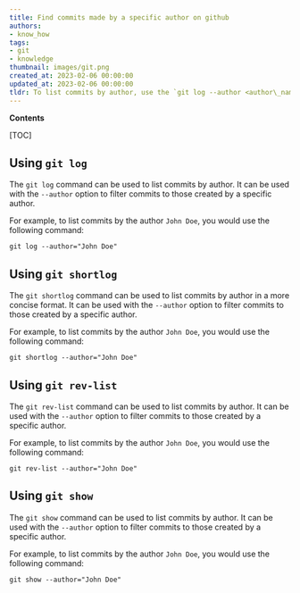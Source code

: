 ```yaml
---
title: Find commits made by a specific author on github
authors:
- know_how
tags:
- git
- knowledge
thumbnail: images/git.png
created_at: 2023-02-06 00:00:00
updated_at: 2023-02-06 00:00:00
tldr: To list commits by author, use the `git log --author <author\_name>` command.
---
```


**Contents**

[TOC]

## Using `git log`

The `git log` command can be used to list commits by author. It can be used with the `--author` option to filter commits to those created by a specific author.

For example, to list commits by the author `John Doe`, you would use the following command:

```
git log --author="John Doe"
```

## Using `git shortlog`

The `git shortlog` command can be used to list commits by author in a more concise format. It can be used with the `--author` option to filter commits to those created by a specific author.

For example, to list commits by the author `John Doe`, you would use the following command:

```
git shortlog --author="John Doe"
```

## Using `git rev-list`

The `git rev-list` command can be used to list commits by author. It can be used with the `--author` option to filter commits to those created by a specific author.

For example, to list commits by the author `John Doe`, you would use the following command:

```
git rev-list --author="John Doe"
```

## Using `git show`

The `git show` command can be used to list commits by author. It can be used with the `--author` option to filter commits to those created by a specific author.

For example, to list commits by the author `John Doe`, you would use the following command:

```
git show --author="John Doe"
```
